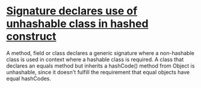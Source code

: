 # [Signature declares use of unhashable class in hashed construct](https://spotbugs.readthedocs.io/en/latest/bugDescriptions.html#HE_SIGNATURE_DECLARES_HASHING_OF_UNHASHABLE_CLASS)

 A method, field or class declares a generic signature where a non-hashable class
is used in context where a hashable class is required.
A class that declares an equals method but inherits a hashCode() method
from Object is unhashable, since it doesn't fulfill the requirement that
equal objects have equal hashCodes.